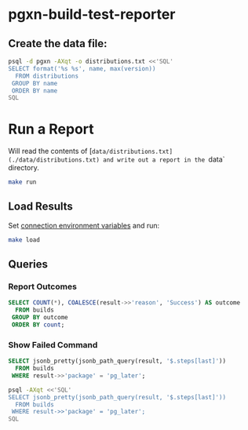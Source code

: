 # pgxn-build-test-reporter

## Create the data file:

``` sh
psql -d pgxn -AXqt -o distributions.txt <<'SQL'
SELECT format('%s %s', name, max(version))
  FROM distributions
 GROUP BY name
 ORDER BY name
SQL
```

# Run a Report

Will read the contents of [`data/distributions.txt](./data/distributions.txt)
and write out a report in the `data` directory.

```sh
make run
```

## Load Results

Set [connection environment variables] and run:

```sh
make load
```

## Queries

### Report Outcomes

``` sql
SELECT COUNT(*), COALESCE(result->>'reason', 'Success') AS outcome
  FROM builds
 GROUP BY outcome
 ORDER BY count;
```

### Show Failed Command

``` sql
SELECT jsonb_pretty(jsonb_path_query(result, '$.steps[last]'))
  FROM builds
 WHERE result->>'package' = 'pg_later';
```

```sh
psql -AXqt <<'SQL'
SELECT jsonb_pretty(jsonb_path_query(result, '$.steps[last]'))
  FROM builds
 WHERE result->>'package' = 'pg_later';
SQL
```



  [connection environment variables]: https://www.postgresql.org/docs/current/libpq-envars.html